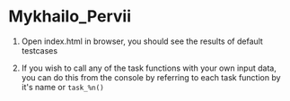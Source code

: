 # Mykhailo_Pervii

1. Open index.html in browser, you should see the results of default testcases

2. If you wish to call any of the task functions with your own input data, you can do this from the console by referring to each task function by it's name or `task_%n()`